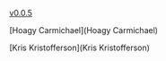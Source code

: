 [v0.0.5](https://github.com/littleflute/m51/edit/master/README.md)

[Hoagy Carmichael](Hoagy Carmichael)

[Kris Kristofferson](Kris Kristofferson)
